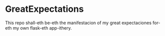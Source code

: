 # GreatExpectations
This repo shall-eth be-eth the manifestacion of my great expectaciones for-eth my own flask-eth app-ithery.

